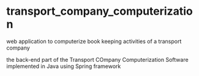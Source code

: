 # transport_company_computerization
web application to computerize book keeping activities of a transport company

the back-end part of the Transport COmpany Computerization Software implemented in Java using Spring framework
